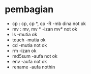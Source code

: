 # pembagian
* cp : cp, cp *, cp -R -mb dina not ok
* mv : mv, mv * -izan mv* not ok
* ls -mutia ok
* touch -mutia ok
* cd -mutia not ok
* rm -izan ok
* md5sum -aufa	not ok
* env	-aufa not ok
* rename -aufa nothin

